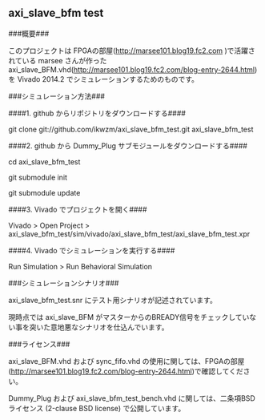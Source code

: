 axi_slave_bfm test
------------------

###概要###

このプロジェクトは FPGAの部屋(http://marsee101.blog19.fc2.com )で活躍されている marsee さんが作った axi_slave_BFM.vhd(http://marsee101.blog19.fc2.com/blog-entry-2644.html) を Vivado 2014.2 でシミュレーションするためのものです。

###シミュレーション方法###

####1. github からリポジトリをダウンロードする####

git clone git://github.com/ikwzm/axi_slave_bfm_test.git axi_slave_bfm_test

####2. github から Dummy_Plug サブモジュールをダウンロードする####

cd axi_slave_bfm_test

git submodule init

git submodule update

####3. Vivado でプロジェクトを開く####

Vivado > Open Project > axi_slave_bfm_test/sim/vivado/axi_slave_bfm_test/axi_slave_bfm_test.xpr

####4. Vivado でシミュレーションを実行する####

Run Simulation > Run Behavioral Simulation


###シミュレーションシナリオ###

axi_slave_bfm_test.snr にテスト用シナリオが記述されています。   

現時点では axi_slave_BFM がマスターからのBREADY信号をチェックしていない事を突いた意地悪なシナリオを仕込んでいます。

###ライセンス###

axi_slave_BFM.vhd および sync_fifo.vhd の使用に関しては、FPGAの部屋(http://marsee101.blog19.fc2.com/blog-entry-2644.html)で確認してください。

Dummy_Plug および axi_slave_bfm_test_bench.vhd に関しては、二条項BSDライセンス (2-clause BSD license) で公開しています。
